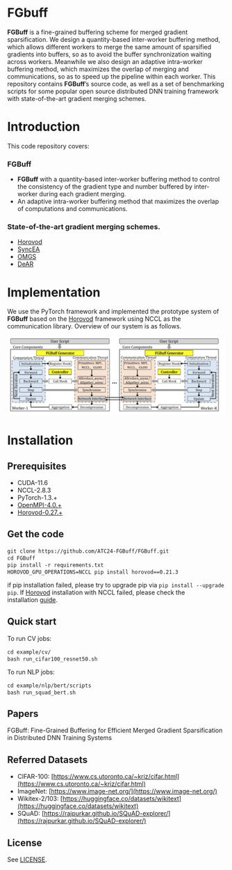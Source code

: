 # FGbuff

__FGBuff__ is a fine-grained buffering scheme for merged gradient sparsification. We design a quantity-based inter-worker buffering method, which allows different workers to merge the same amount of sparsified gradients into buffers, so as to avoid the buffer synchronization waiting across workers. Meanwhile we also design an adaptive intra-worker buffering method, which maximizes the overlap of merging and communications, so as to speed up the pipeline within each worker. This repository contains __FGBuff__’s source code, as well as a set of benchmarking scripts for some popular open source distributed DNN training framework with state-of-the-art gradient merging schemes.

# Introduction

This code repository covers:

### FGBuff

- __FGBuff__ with a quantity-based inter-worker buffering method to control the consistency of the gradient type and number buffered by inter-worker during each gradient merging.
- An adaptive intra-worker buffering method that maximizes the overlap of computations and communications.

### State-of-the-art gradient merging schemes.

- [Horovod](https://github.com/horovod/horovod)
- [SyncEA](https://dl.acm.org/doi/pdf/10.1145/3126908.3126912)
- [OMGS](https://github.com/HKBU-HPML/OMGS-SGD)
- [DeAR](https://github.com/lzhangbv/dear_pytorch?tab=readme-ov-file)

# Implementation

We use the PyTorch framework and implemented the prototype system of __FGBuff__ based on the [Horovod](https://github.com/horovod/horovod) framework using NCCL as the communication library. Overview of our system is as follows.

![Overview](Overview.png)

# Installation

## **Prerequisites**

- CUDA-11.6
- NCCL-2.8.3
- PyTorch-1.3.+
- [OpenMPI-4.0.+](https://www-lb.open-mpi.org/software/ompi/v4.0/)
- [Horovod-0.27.+](https://github.com/horovod/horovod)

## Get the code

```
git clone https://github.com/ATC24-FGBuff/FGBuff.git
cd FGBuff
pip install -r requirements.txt
HOROVOD_GPU_OPERATIONS=NCCL pip install horovod==0.21.3
```

if pip installation failed, please try to upgrade pip via `pip install --upgrade pip`. If [Horovod](https://github.com/horovod/horovod) installation with NCCL failed, please check the installation [guide](https://horovod.readthedocs.io/en/stable/install_include.html).

## Quick start

To run CV jobs:

```
cd example/cv/
bash run_cifar100_resnet50.sh
```

To run NLP jobs:

```
cd example/nlp/bert/scripts
bash run_squad_bert.sh
```

## Papers

FGBuff: Fine-Grained Buffering for Efficient Merged Gradient Sparsification in Distributed DNN Training Systems

## Referred Datasets

- CIFAR-100: [https://www.cs.utoronto.ca/~kriz/cifar.html](https://www.cs.utoronto.ca/~kriz/cifar.html)
- ImageNet: [https://www.image-net.org/](https://www.image-net.org/)
- Wikitex-2/103: [https://huggingface.co/datasets/wikitext](https://huggingface.co/datasets/wikitext)
- SQuAD: [https://rajpurkar.github.io/SQuAD-explorer/](https://rajpurkar.github.io/SQuAD-explorer/)

## License

See [LICENSE](https://github.com/ATC24-FGBuff/FGBuff/blob/main/LICENSE.txt).